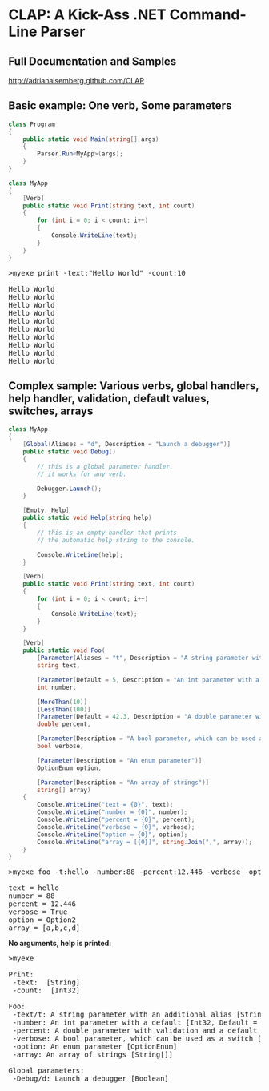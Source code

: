 CLAP: A Kick-Ass .NET Command-Line Parser
=========================================
Full Documentation and Samples
----------------------------------------
http://adrianaisemberg.github.com/CLAP

Basic example: One verb, Some parameters
----------------------------------------
```c#
class Program
{
    public static void Main(string[] args)
    {
        Parser.Run<MyApp>(args);
    }
}

class MyApp
{
    [Verb]
    public static void Print(string text, int count)
    {
        for (int i = 0; i < count; i++)
        {
            Console.WriteLine(text);
        }
    }
}
```

<pre>
>myexe print -text:"Hello World" -count:10

Hello World
Hello World
Hello World
Hello World
Hello World
Hello World
Hello World
Hello World
Hello World
Hello World
</pre>

Complex sample: Various verbs, global handlers, help handler, validation, default values, switches, arrays
----------------------------------------------------------------------------------------------------------
```c#
class MyApp
{
    [Global(Aliases = "d", Description = "Launch a debugger")]
    public static void Debug()
    {
        // this is a global parameter handler.
        // it works for any verb.

        Debugger.Launch();
    }

    [Empty, Help]
    public static void Help(string help)
    {
        // this is an empty handler that prints
        // the automatic help string to the console.

        Console.WriteLine(help);
    }

    [Verb]
    public static void Print(string text, int count)
    {
        for (int i = 0; i < count; i++)
        {
            Console.WriteLine(text);
        }
    }

    [Verb]
    public static void Foo(
        [Parameter(Aliases = "t", Description = "A string parameter with an additional alias")]
        string text,

        [Parameter(Default = 5, Description = "An int parameter with a default")]
        int number,

        [MoreThan(10)]
        [LessThan(100)]
        [Parameter(Default = 42.3, Description = "A double parameter with validation and a default value")]
        double percent,

        [Parameter(Description = "A bool parameter, which can be used as a switch")]
        bool verbose,

        [Parameter(Description = "An enum parameter")]
        OptionEnum option,

        [Parameter(Description = "An array of strings")]
        string[] array)
    {
        Console.WriteLine("text = {0}", text);
        Console.WriteLine("number = {0}", number);
        Console.WriteLine("percent = {0}", percent);
        Console.WriteLine("verbose = {0}", verbose);
        Console.WriteLine("option = {0}", option);
        Console.WriteLine("array = [{0}]", string.Join(",", array));
    }
}
```

<pre>
>myexe foo -t:hello -number:88 -percent:12.446 -verbose -option:Option2 -array:a,b,c,d

text = hello
number = 88
percent = 12.446
verbose = True
option = Option2
array = [a,b,c,d]
</pre>

**No arguments, help is printed:**
<pre>
>myexe

Print:
 -text:  [String]
 -count:  [Int32]

Foo:
 -text/t: A string parameter with an additional alias [String]
 -number: An int parameter with a default [Int32, Default = 5]
 -percent: A double parameter with validation and a default value [Double, Default = 42.3, More than 10, Less than 100]
 -verbose: A bool parameter, which can be used as a switch [Boolean]
 -option: An enum parameter [OptionEnum]
 -array: An array of strings [String[]]

Global parameters:
 -Debug/d: Launch a debugger [Boolean]
</pre>